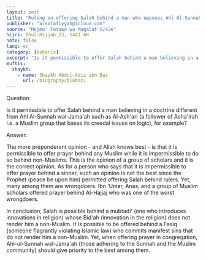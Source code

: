 ```yaml
---
layout: post
title: "Ruling on offering Salah behind a man who opposes Ahl Al-Sunnah wal-Jama'ah such as Al-Ash'ari and the like"
publisher: "alsalafiyyah@icloud.com"
source: "Majmu' Fatawa wa Maqalat 5/426"
hijri: Dhul-Hijjah 23, 1441 AH
note: false
lang: en
category: [asharis]
excerpt: "Is it permissible to offer Salah behind a man believing in a doctrine different from Ahl Al-Sunnah wal-Jama'ah such as Al-Ash'ari"
muftis:
  shaykh: 
    - name: Shaykh Abdul-Aziz ibn Baz
      url: /biography/binbaz/
---
```


Question:

Is it permissible to offer Salah behind a man believing in a doctrine different from Ahl Al-Sunnah wal-Jama'ah such as Al-Ash'ari (a follower of Asha'irah i.e. a Muslim group that bases its creedal issues on logic), for example?

Answer:

The more preponderant opinion - and Allah knows best - is that it is permissible to offer prayer behind any Muslim while it is impermissible to do so behind non-Muslims. This is the opinion of a group of scholars and it is the correct opinion. As for a person who says that it is impermissible to offer prayer behind a sinner, such an opinion is not the best since the Prophet (peace be upon him) permitted offering Salah behind rulers. Yet, many among them are wrongdoers. Ibn ‘Umar, Anas, and a group of Muslim scholars offered prayer behind Al-Hajjaj who was one of the worst wrongdoers.

In conclusion, Salah is possible behind a mubtadi' (one who introduces innovations in religion) whose Bid'ah (innovation in the religion) does not render him a non-Muslim. It is possible to be offered behind a Fasiq (someone flagrantly violating Islamic law) who commits manifest sins that do not render him a non-Muslim. Yet, when offering prayer in congregation, Ahl-ul-Sunnah wal-Jama'ah (those adhering to the Sunnah and the Muslim community) should give priority to the best among them.

